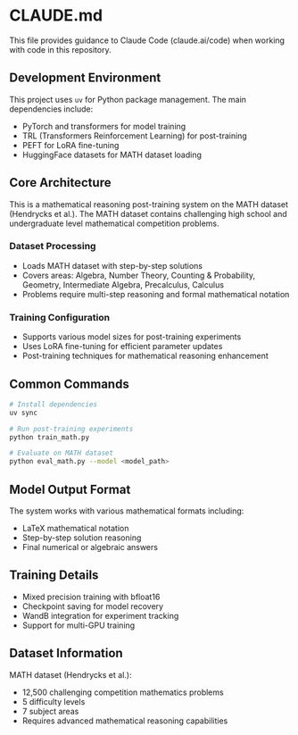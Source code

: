 # CLAUDE.md

This file provides guidance to Claude Code (claude.ai/code) when working with code in this repository.

## Development Environment

This project uses `uv` for Python package management. The main dependencies include:
- PyTorch and transformers for model training
- TRL (Transformers Reinforcement Learning) for post-training
- PEFT for LoRA fine-tuning
- HuggingFace datasets for MATH dataset loading

## Core Architecture

This is a mathematical reasoning post-training system on the MATH dataset (Hendrycks et al.). The MATH dataset contains challenging high school and undergraduate level mathematical competition problems.

### Dataset Processing
- Loads MATH dataset with step-by-step solutions
- Covers areas: Algebra, Number Theory, Counting & Probability, Geometry, Intermediate Algebra, Precalculus, Calculus
- Problems require multi-step reasoning and formal mathematical notation

### Training Configuration
- Supports various model sizes for post-training experiments
- Uses LoRA fine-tuning for efficient parameter updates
- Post-training techniques for mathematical reasoning enhancement

## Common Commands

```bash
# Install dependencies
uv sync

# Run post-training experiments
python train_math.py

# Evaluate on MATH dataset
python eval_math.py --model <model_path>
```

## Model Output Format

The system works with various mathematical formats including:
- LaTeX mathematical notation
- Step-by-step solution reasoning
- Final numerical or algebraic answers

## Training Details

- Mixed precision training with bfloat16
- Checkpoint saving for model recovery
- WandB integration for experiment tracking
- Support for multi-GPU training

## Dataset Information

MATH dataset (Hendrycks et al.):
- 12,500 challenging competition mathematics problems
- 5 difficulty levels
- 7 subject areas
- Requires advanced mathematical reasoning capabilities